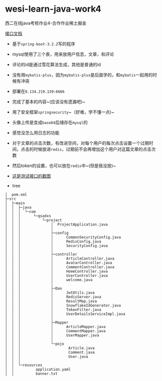 # wesi-learn-java-work4
西二在线java考核作业4-合作作业稀土掘金

[接口文档](https://apifox.com/apidoc/shared-b3b425f1-a75d-4ae7-9fbd-f6bd93660c7b)

- 基于`spring-boot-3.2.2`写的程序
- mysql使用了三个表，用来放用户信息，文章，和评论
- 评论的id是通过雪花算法生成，其他是普通的id
- 没有用`mybatis-plus`，因为`mybatis-plus`是后面学的，和`mybatis`一起用的时候有冲突
- 部署在`8.134.219.139:6666`
- 完成了基本的内容~(应该没有遗漏吧)~
- 用了安全框架`springsecurity`~（好难，学不懂一点)~
- 头像上传是变成`base64`后储存在`mysql`的
- 感觉没怎么用日志的功能
- 对于文章的点击次数，有改进空间，对每个用户的每次点击设置一个过期时间，点击的时候放进`redis`，过期前不会再增加这个用户对这篇文章的点击次数
- 然后token的设置，也可以放在`redis`中~(但是我没放)~
- [这是测试接口的截图](./test.md)

- tree

```
│  pom.xml       
├─src
│  ├─main
│  │  ├─java
│  │  │  └─com
│  │  │      └─qsadxs
│  │  │          └─project
│  │  │              │  ProjectApplication.java
│  │  │              │  
│  │  │              ├─config
│  │  │              │      CommonSecurityConfig.java
│  │  │              │      RedisConfig.java
│  │  │              │      SecurityConfig.java
│  │  │              │      
│  │  │              ├─controller
│  │  │              │      ArticleController.java
│  │  │              │      AvatarController.java
│  │  │              │      CommentController.java
│  │  │              │      HomeController.java
│  │  │              │      UserController.java
│  │  │              │      welcome.java
│  │  │              │      
│  │  │              ├─Dao
│  │  │              │      JwtUtils.java
│  │  │              │      RedisServer.java
│  │  │              │      ResultMap.java
│  │  │              │      SnowflakeIdGenerator.java
│  │  │              │      TokenFilter.java
│  │  │              │      UserDetailsServiceImpl.java
│  │  │              │      
│  │  │              ├─Mapper
│  │  │              │      ArticleMapper.java
│  │  │              │      CommentMapper.java
│  │  │              │      UserMapper.java
│  │  │              │      
│  │  │              └─pojo
│  │  │                      Article.java
│  │  │                      Comment.java
│  │  │                      User.java
│  │  │                      
│  │  └─resources
│  │          application.yaml
│  │          banner.txt
```


